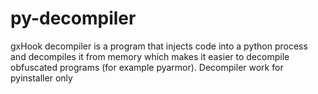 # py-decompiler
gxHook decompiler is a program that injects code into a python process and decompiles it from memory which makes it easier to decompile obfuscated programs (for example pyarmor). Decompiler work for pyinstaller only
